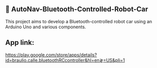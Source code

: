 ## 🚗  AutoNav-Bluetooth-Controlled-Robot-Car
This project aims to develop a Bluetooth-controlled robot car using an Arduino Uno and various components.

## App link:
https://play.google.com/store/apps/details?id=braulio.calle.bluetoothRCcontroller&hl=en≷=US&pli=1 
